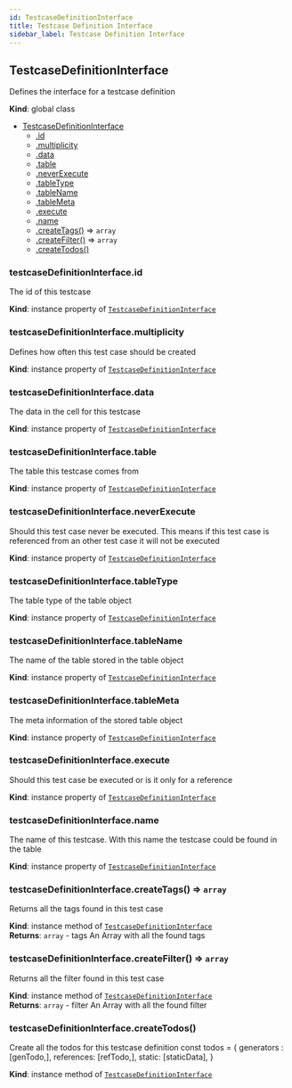 ```yaml
---
id: TestcaseDefinitionInterface
title: Testcase Definition Interface
sidebar_label: Testcase Definition Interface
---
```


<a name="TestcaseDefinitionInterface"></a>

## TestcaseDefinitionInterface
Defines the interface for a testcase definition

**Kind**: global class  

* [TestcaseDefinitionInterface](#TestcaseDefinitionInterface)
    * [.id](#TestcaseDefinitionInterface+id)
    * [.multiplicity](#TestcaseDefinitionInterface+multiplicity)
    * [.data](#TestcaseDefinitionInterface+data)
    * [.table](#TestcaseDefinitionInterface+table)
    * [.neverExecute](#TestcaseDefinitionInterface+neverExecute)
    * [.tableType](#TestcaseDefinitionInterface+tableType)
    * [.tableName](#TestcaseDefinitionInterface+tableName)
    * [.tableMeta](#TestcaseDefinitionInterface+tableMeta)
    * [.execute](#TestcaseDefinitionInterface+execute)
    * [.name](#TestcaseDefinitionInterface+name)
    * [.createTags()](#TestcaseDefinitionInterface+createTags) ⇒ <code>array</code>
    * [.createFilter()](#TestcaseDefinitionInterface+createFilter) ⇒ <code>array</code>
    * [.createTodos()](#TestcaseDefinitionInterface+createTodos)

<a name="TestcaseDefinitionInterface+id"></a>

### testcaseDefinitionInterface.id
The id of this testcase

**Kind**: instance property of [<code>TestcaseDefinitionInterface</code>](#TestcaseDefinitionInterface)  
<a name="TestcaseDefinitionInterface+multiplicity"></a>

### testcaseDefinitionInterface.multiplicity
Defines how often this test case should be created

**Kind**: instance property of [<code>TestcaseDefinitionInterface</code>](#TestcaseDefinitionInterface)  
<a name="TestcaseDefinitionInterface+data"></a>

### testcaseDefinitionInterface.data
The data in the cell for this testcase

**Kind**: instance property of [<code>TestcaseDefinitionInterface</code>](#TestcaseDefinitionInterface)  
<a name="TestcaseDefinitionInterface+table"></a>

### testcaseDefinitionInterface.table
The table this testcase comes from

**Kind**: instance property of [<code>TestcaseDefinitionInterface</code>](#TestcaseDefinitionInterface)  
<a name="TestcaseDefinitionInterface+neverExecute"></a>

### testcaseDefinitionInterface.neverExecute
Should this test case never be executed. This means if this test case
is referenced from an other test case it will not be executed

**Kind**: instance property of [<code>TestcaseDefinitionInterface</code>](#TestcaseDefinitionInterface)  
<a name="TestcaseDefinitionInterface+tableType"></a>

### testcaseDefinitionInterface.tableType
The table type of the table object

**Kind**: instance property of [<code>TestcaseDefinitionInterface</code>](#TestcaseDefinitionInterface)  
<a name="TestcaseDefinitionInterface+tableName"></a>

### testcaseDefinitionInterface.tableName
The name of the table stored in the table object

**Kind**: instance property of [<code>TestcaseDefinitionInterface</code>](#TestcaseDefinitionInterface)  
<a name="TestcaseDefinitionInterface+tableMeta"></a>

### testcaseDefinitionInterface.tableMeta
The meta information of the stored table object

**Kind**: instance property of [<code>TestcaseDefinitionInterface</code>](#TestcaseDefinitionInterface)  
<a name="TestcaseDefinitionInterface+execute"></a>

### testcaseDefinitionInterface.execute
Should this test case be executed or is it only for a reference

**Kind**: instance property of [<code>TestcaseDefinitionInterface</code>](#TestcaseDefinitionInterface)  
<a name="TestcaseDefinitionInterface+name"></a>

### testcaseDefinitionInterface.name
The name of this testcase. With this name the
testcase could be found in the table

**Kind**: instance property of [<code>TestcaseDefinitionInterface</code>](#TestcaseDefinitionInterface)  
<a name="TestcaseDefinitionInterface+createTags"></a>

### testcaseDefinitionInterface.createTags() ⇒ <code>array</code>
Returns all the tags found in this test case

**Kind**: instance method of [<code>TestcaseDefinitionInterface</code>](#TestcaseDefinitionInterface)  
**Returns**: <code>array</code> - tags  An Array with all the found tags  
<a name="TestcaseDefinitionInterface+createFilter"></a>

### testcaseDefinitionInterface.createFilter() ⇒ <code>array</code>
Returns all the filter found in this test case

**Kind**: instance method of [<code>TestcaseDefinitionInterface</code>](#TestcaseDefinitionInterface)  
**Returns**: <code>array</code> - filter  An Array with all the found filter  
<a name="TestcaseDefinitionInterface+createTodos"></a>

### testcaseDefinitionInterface.createTodos()
Create all the todos for this testcase definition
const todos = {
  generators :[genTodo,],
  references: [refTodo,],
  static: [staticData],
}

**Kind**: instance method of [<code>TestcaseDefinitionInterface</code>](#TestcaseDefinitionInterface)  
